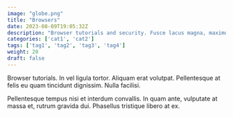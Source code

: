 ```yaml
---
image: "globe.png"
title: "Browsers"
date: 2023-08-09T19:05:32Z
description: "Browser tutorials and security. Fusce lacus magna, maximus nec sapien eu, porta efficitur neque. Aliquam erat volutpat. Vestibulum enim nibh, posuere eu diam nec, varius sagittis turpis."
categories: ['cat1', 'cat2']
tags: ['tag1', 'tag2', 'tag3', 'tag4']
weight: 20
draft: false 
---
```

Browser tutorials. In vel ligula tortor. Aliquam erat volutpat. Pellentesque at felis eu quam tincidunt dignissim. Nulla facilisi.

Pellentesque tempus nisi et interdum convallis. In quam ante, vulputate at massa et, rutrum gravida dui. Phasellus tristique libero at ex.
